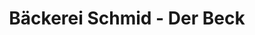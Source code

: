 ---
title: "Bäckerei Schmid - Der Beck"
url: /furth-im-wald/baeckerei-schmid-der-beck/
shop: Bäckerei
---